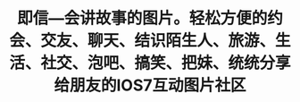 ---
description: 将图片串成故事，配音乐。打底数据还是有水准的，值得一看。
layout: post
results:
- primaryGenreName: Social Networking
  version: '2.0.1'
  artworkUrl100: http://a344.phobos.apple.com/us/r30/Purple6/v4/e9/ba/f6/e9baf6e0-d28c-62da-5c6d-20a1e8a7bb31/mzl.xexwufel.png
  trackViewUrl: https://itunes.apple.com/cn/app/ji-xin-hui-jiang-gu-shi-tu/id737620988?mt=8&uo=4
  artworkUrl60: http://a1116.phobos.apple.com/us/r30/Purple6/v4/59/1f/11/591f1105-9522-d192-5c5c-d91afc911a8e/icon.png
  userRatingCountForCurrentVersion: 2
  sellerName: Atman Computer Technology Co., Ltd.
  supportedDevices:
  - iPhone5
  - iPadMini
  - iPodTouchourthGen
  - iPhone-3GS
  - iPadThirdGen
  - iPodTouchFifthGen
  - iPad2Wifi
  - iPadFourthGen4G
  - iPadFourthGen
  - iPadMini4G
  - iPhone4S
  - iPhone5s
  - iPhone4
  - iPhone5c
  - iPad23G
  - iPadThirdGen4G
  genres:
  - 社交
  - 工具
  trackName: 即信—会讲故事的图片。轻松方便的约会、交友、聊天、结识陌生人、旅游、生活、社交、泡吧、搞笑、把妹、统统分享给朋友的IOS7互动图片社区
  description: "爱围观，爱热闹，能交朋友，能拍照！ \n\n【低头不见抬头见，热脸不贴冷屁股】 \n用即信，你只轻移一下位置，就能找到离你最近的人，发现离你最近的事；同样，别人也可以用同样的方式找到你；
    \n\n【一只穿云箭，千军万马来相见】 \n用即信，只要你发布一张互动图片，你的朋友和附近的人就会收到通知，当他们看到信息，人就会飞来你身边，众星拱月的感觉很美妙！
    \n\n【儿女情长，英雄气短，最怕不会表达自己】 \n用即信，你能在一张图片上添加更多交互信息，好友、音乐、聊天泡泡、录音、照片等。极度丰富你的表达方式；\n
    \n【耳听为虚，眼见为实，聊天还得面对面】 \n用即信，虚拟角色头像，能冒泡，能移动，聊天就要面对面。还能使用地图式浏览去发现人或者互动图片。在哪儿，聊什么，都一目了然；
    \n\n【跑得了和尚跑不了庙，关注了地点，还怕消息跑风？】 \n用即信，关注你关心的人所在的地方、你的家乡、你工作的场所、你生活的小区、你打算要去的景点，当地一有事发生，就会第一时间通知你，你也可以漫游过去，看看到底发生了什么，还能和身在现场的人直接交流，了解到更多当地信息；\n\n更多创新玩法，等你来发现！\n=============================================\n\n官方网站：www.justing.com\n反馈邮箱：jx@justing.com\n新浪微博：@阿特门科技\n联系电话：400-820-5310"
  price: 0
  trackId: 737620988
  releaseDate: '2014-01-24T15:59:21Z'
  screenshotUrls:
  - http://a3.mzstatic.com/us/r30/Purple4/v4/75/d0/13/75d01384-5319-df65-ed5f-b7763c05d61f/screen1136x1136.jpeg
  - http://a5.mzstatic.com/us/r30/Purple/v4/9f/83/14/9f83143d-760d-9182-be8c-4489005e0359/screen1136x1136.jpeg
  - http://a3.mzstatic.com/us/r30/Purple6/v4/12/25/84/122584ce-97e4-9d1b-5a71-bb2967a96aa4/screen1136x1136.jpeg
  - http://a4.mzstatic.com/us/r30/Purple6/v4/48/c4/ad/48c4ad37-2190-5aa1-ade2-b7e174f19bd9/screen1136x1136.jpeg
  - http://a3.mzstatic.com/us/r30/Purple6/v4/7c/8f/2f/7c8f2f64-2695-5c29-6886-d3a0ed4df59b/screen1136x1136.jpeg
  artistViewUrl: https://itunes.apple.com/cn/artist/atman-technology-shanghai/id737620991?uo=4
  primaryGenreId: 6005
  userRatingCount: 47
  averageUserRatingForCurrentVersion: 5
  kind: software
  fileSizeBytes: '24911970'
  bundleId: com.atman.jixin
  releaseNotes: '1、全新改版的UI设计

    2、新增围观界面，解决用户查看信息繁琐的问题

    3、新增搜索用户功能

    4、为有效杜绝不良信息，建立一个良好的社区环境，用户不能再以游客登录，需要注册才能使用

    6、新增我的动态，方便用户查看所有个人相关的信息

    7、部分UI按钮上增加了文字提示'
  trackContentRating: 4+
  artistName: Atman Technology (Shanghai) Company Limited
  trackCensoredName: 即信—会讲故事的图片。轻松方便的约会、交友、聊天、结识陌生人、旅游、生活、社交、泡吧、搞笑、把妹、统统分享给朋友的IOS7互动图片社区
  isGameCenterEnabled: false
  contentAdvisoryRating: 4+
  languageCodesISO2A:
  - EN
  - ZH
  averageUserRating: 5
  features: &a []
  wrapperType: software
  artworkUrl512: http://a344.phobos.apple.com/us/r30/Purple6/v4/e9/ba/f6/e9baf6e0-d28c-62da-5c6d-20a1e8a7bb31/mzl.xexwufel.png
  formattedPrice: 免费
  artistId: 737620991
  genreIds:
  - '6005'
  - '6002'
  currency: CNY
  ipadScreenshotUrls: *a
category: 社交
tags: tag1
resultCount: 1
title: 即信—会讲故事的图片。轻松方便的约会、交友、聊天、结识陌生人、旅游、生活、社交、泡吧、搞笑、把妹、统统分享给朋友的IOS7互动图片社区

---